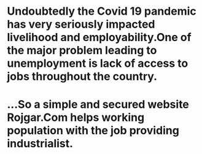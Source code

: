 # Undoubtedly the Covid 19 pandemic has very seriously impacted livelihood and employability.One of the major problem leading to unemployment is lack of access to jobs throughout the country.
# ...So a simple and secured website Rojgar.Com helps working population with the job providing industrialist.
